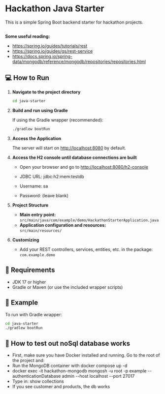 # Hackathon Java Starter

This is a simple Spring Boot backend starter for hackathon projects.
## 
**Some useful reading:**
 - https://spring.io/guides/tutorials/rest
 - https://spring.io/guides/gs/rest-service
 - https://docs.spring.io/spring-data/mongodb/reference/mongodb/repositories/repositories.html

## 💻 How to Run

1. **Navigate to the project directory**

    ```sh
    cd java-starter
    ```

2. **Build and run using Gradle**

   If using the Gradle wrapper (recommended):

    ```sh
    ./gradlew bootRun
    ```


3. **Access the Application**

   The server will start on [http://localhost:8080](http://localhost:8080) by default.
4. **Access the H2 console until database connections are built**
    - Open your browser and go to [http://localhost:8080/h2-console](http://localhost:8080/h2-console)

   - JDBC URL: jdbc:h2:mem:testdb
   - Username: sa
   - Password: (leave blank)

4. **Project Structure**

    - **Main entry point:**  
      `src/main/java/com/example/demo/HackathonStarterApplication.java`
    - **Application configuration and resources:**  
      `src/main/resources/`

5. **Customizing**

    - Add your REST controllers, services, entities, etc. in the package:  
      `com.example.demo`

## 🔧 Requirements

- JDK 17 or higher
- Gradle or Maven (or use the included wrapper scripts)

## 📄 Example

To run with Gradle wrapper:

```sh
cd java-starter
./gradlew bootRun
```

## 📄 How to test out noSql database works
- First, make sure you have Docker installed and running. Go to the root of the project and:
- Run the MongoDB container with docker compose up -d
- docker exec -it hackathon-mongodb mongosh -u root -p example --authenticationDatabase admin --host localhost --port 27017
- Type in: show collections
- If you see customer and products, the db works
